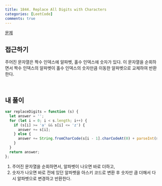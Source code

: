 ```yaml
---
title: 1844. Replace All Digits with Characters
categories: [LeetCode]
comments: true
---
```


[문제](https://leetcode.com/problems/replace-all-digits-with-characters/)

## 접근하기

주어진 문자열은 짝수 인덱스에 알파벳, 홀수 인덱스에 숫자가 있다.
이 문자열을 순회하면서 짝수 인덱스의 알파벳이 홀수 인덱스의 숫자만큼 이동한 알파벳으로 교체하여 반환한다.

<br>

## 내 풀이

```js
var replaceDigits = function (s) {
  let answer = '';
  for (let i = 0; i < s.length; i++) {
    if (s[i] >= 'a' && s[i] <= 'z') {
      answer += s[i];
    } else {
      answer += String.fromCharCode(s[i - 1].charCodeAt(0) + parseInt(s[i]));
    }
  }
  return answer;
};
```

1. 주어진 문자열을 순회하면서, 알파벳이 나오면 바로 더하고,
2. 숫자가 나오면 바로 전에 있던 알파벳을 아스키 코드로 변환 후 숫자만 큼 더해서 다시 알파벳으로 변경하고 반환한다.
